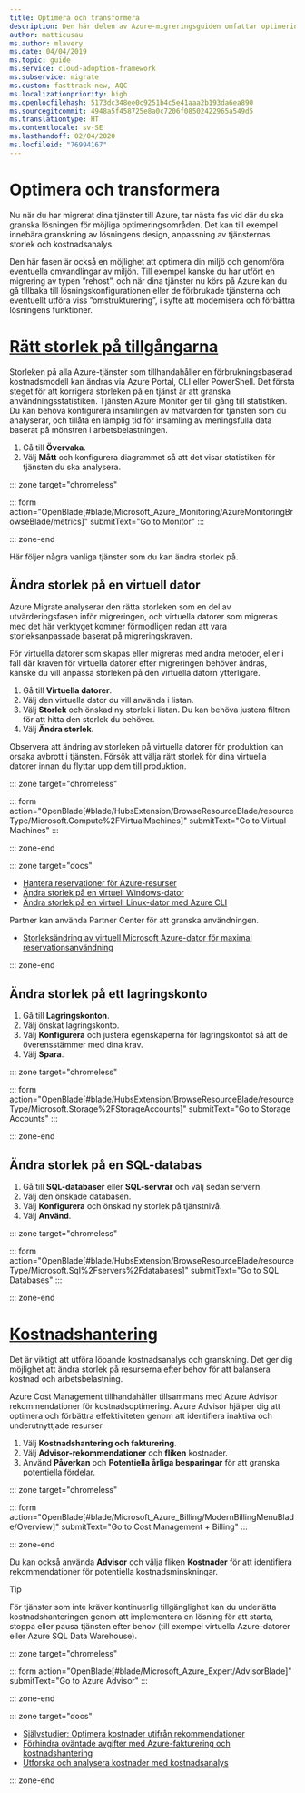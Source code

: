 ```yaml
---
title: Optimera och transformera
description: Den här delen av Azure-migreringsguiden omfattar optimeringsområden, till exempel granskning av lösningens design, anpassning av tjänsternas storlek och kostnadsanalys.
author: matticusau
ms.author: mlavery
ms.date: 04/04/2019
ms.topic: guide
ms.service: cloud-adoption-framework
ms.subservice: migrate
ms.custom: fasttrack-new, AQC
ms.localizationpriority: high
ms.openlocfilehash: 5173dc348ee0c9251b4c5e41aaa2b193da6ea890
ms.sourcegitcommit: 4948a5f458725e8a0c7206f08502422965a549d5
ms.translationtype: HT
ms.contentlocale: sv-SE
ms.lasthandoff: 02/04/2020
ms.locfileid: "76994167"
---
```

# <a name="optimize-and-transform"></a>Optimera och transformera

Nu när du har migrerat dina tjänster till Azure, tar nästa fas vid där du ska granska lösningen för möjliga optimeringsområden. Det kan till exempel innebära granskning av lösningens design, anpassning av tjänsternas storlek och kostnadsanalys.

Den här fasen är också en möjlighet att optimera din miljö och genomföra eventuella omvandlingar av miljön. Till exempel kanske du har utfört en migrering av typen ”rehost”, och när dina tjänster nu körs på Azure kan du gå tillbaka till lösningskonfigurationen eller de förbrukade tjänsterna och eventuellt utföra viss ”omstrukturering”, i syfte att modernisera och förbättra lösningens funktioner.

# <a name="right-size-assetstaboptimize"></a>[Rätt storlek på tillgångarna](#tab/optimize)

Storleken på alla Azure-tjänster som tillhandahåller en förbrukningsbaserad kostnadsmodell kan ändras via Azure Portal, CLI eller PowerShell. Det första steget för att korrigera storleken på en tjänst är att granska användningsstatistiken. Tjänsten Azure Monitor ger till gång till statistiken. Du kan behöva konfigurera insamlingen av mätvärden för tjänsten som du analyserar, och tillåta en lämplig tid för insamling av meningsfulla data baserat på mönstren i arbetsbelastningen.

1. Gå till **Övervaka**.
1. Välj **Mått** och konfigurera diagrammet så att det visar statistiken för tjänsten du ska analysera.

::: zone target="chromeless"

::: form action="OpenBlade[#blade/Microsoft_Azure_Monitoring/AzureMonitoringBrowseBlade/metrics]" submitText="Go to Monitor" :::

::: zone-end

Här följer några vanliga tjänster som du kan ändra storlek på.

## <a name="resize-a-virtual-machine"></a>Ändra storlek på en virtuell dator

Azure Migrate analyserar den rätta storleken som en del av utvärderingsfasen inför migreringen, och virtuella datorer som migreras med det här verktyget kommer förmodligen redan att vara storleksanpassade baserat på migreringskraven.

För virtuella datorer som skapas eller migreras med andra metoder, eller i fall där kraven för virtuella datorer efter migreringen behöver ändras, kanske du vill anpassa storleken på den virtuella datorn ytterligare.

1. Gå till **Virtuella datorer**.
1. Välj den virtuella dator du vill använda i listan.
1. Välj **Storlek** och önskad ny storlek i listan. Du kan behöva justera filtren för att hitta den storlek du behöver.
1. Välj **Ändra storlek**.

Observera att ändring av storleken på virtuella datorer för produktion kan orsaka avbrott i tjänsten. Försök att välja rätt storlek för dina virtuella datorer innan du flyttar upp dem till produktion.


::: zone target="chromeless"

::: form action="OpenBlade[#blade/HubsExtension/BrowseResourceBlade/resourceType/Microsoft.Compute%2FVirtualMachines]" submitText="Go to Virtual Machines" :::

::: zone-end

::: zone target="docs"

- [Hantera reservationer för Azure-resurser](https://docs.microsoft.com/azure/billing/billing-manage-reserved-vm-instance)
- [Ändra storlek på en virtuell Windows-dator](https://docs.microsoft.com/azure/virtual-machines/windows/resize-vm)
- [Ändra storlek på en virtuell Linux-dator med Azure CLI](https://docs.microsoft.com/azure/virtual-machines/linux/change-vm-size)

Partner kan använda Partner Center för att granska användningen.

- [Storleksändring av virtuell Microsoft Azure-dator för maximal reservationsanvändning](https://docs.microsoft.com/partner-center/azure-usage)

::: zone-end

## <a name="resize-a-storage-account"></a>Ändra storlek på ett lagringskonto

1. Gå till **Lagringskonton**.
1. Välj önskat lagringskonto.
1. Välj **Konfigurera** och justera egenskaperna för lagringskontot så att de överensstämmer med dina krav.
1. Välj **Spara**.

::: zone target="chromeless"

::: form action="OpenBlade[#blade/HubsExtension/BrowseResourceBlade/resourceType/Microsoft.Storage%2FStorageAccounts]" submitText="Go to Storage Accounts" :::

::: zone-end

## <a name="resize-a-sql-database"></a>Ändra storlek på en SQL-databas

1. Gå till **SQL-databaser** eller **SQL-servrar** och välj sedan servern.
1. Välj den önskade databasen.
1. Välj **Konfigurera** och önskad ny storlek på tjänstnivå.
1. Välj **Använd**.

::: zone target="chromeless"

::: form action="OpenBlade[#blade/HubsExtension/BrowseResourceBlade/resourceType/Microsoft.Sql%2Fservers%2Fdatabases]" submitText="Go to SQL Databases" :::

::: zone-end

# <a name="cost-managementtabmanagecost"></a>[Kostnadshantering](#tab/ManageCost)

Det är viktigt att utföra löpande kostnadsanalys och granskning. Det ger dig möjlighet att ändra storlek på resurserna efter behov för att balansera kostnad och arbetsbelastning.

Azure Cost Management tillhandahåller tillsammans med Azure Advisor rekommendationer för kostnadsoptimering. Azure Advisor hjälper dig att optimera och förbättra effektiviteten genom att identifiera inaktiva och underutnyttjade resurser.

1. Välj **Kostnadshantering och fakturering**.
1. Välj **Advisor-rekommendationer** och **fliken** kostnader.
1. Använd **Påverkan** och **Potentiella årliga besparingar** för att granska potentiella fördelar.

::: zone target="chromeless"

::: form action="OpenBlade[#blade/Microsoft_Azure_Billing/ModernBillingMenuBlade/Overview]" submitText="Go to Cost Management + Billing" :::

::: zone-end

Du kan också använda **Advisor** och välja fliken **Kostnader** för att identifiera rekommendationer för potentiella kostnadsminskningar.

> [!TIP]
> För tjänster som inte kräver kontinuerlig tillgänglighet kan du underlätta kostnadshanteringen genom att implementera en lösning för att starta, stoppa eller pausa tjänsten efter behov (till exempel virtuella Azure-datorer eller Azure SQL Data Warehouse).
>

::: zone target="chromeless"

::: form action="OpenBlade[#blade/Microsoft_Azure_Expert/AdvisorBlade]" submitText="Go to Azure Advisor" :::

::: zone-end

::: zone target="docs"

- [Självstudier: Optimera kostnader utifrån rekommendationer](https://docs.microsoft.com/azure/cost-management/tutorial-acm-opt-recommendations)
- [Förhindra oväntade avgifter med Azure-fakturering och kostnadshantering](https://docs.microsoft.com/azure/billing/billing-getting-started)
- [Utforska och analysera kostnader med kostnadsanalys](https://docs.microsoft.com/azure/cost-management/quick-acm-cost-analysis)

::: zone-end
